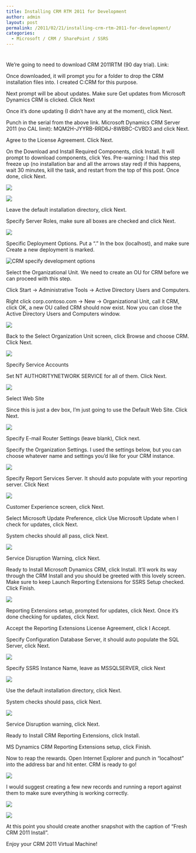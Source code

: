```yaml
---
title: Installing CRM RTM 2011 for Development
author: admin
layout: post
permalink: /2011/02/21/installing-crm-rtm-2011-for-development/
categories:
  - Microsoft / CRM / SharePoint / SSRS
---
```

# 

We’re going to need to download CRM 2011RTM (90 day trial). Link: 

Once downloaded, it will prompt you for a folder to drop the CRM installation files into. I created C:CRM for this purpose. 

Next prompt will be about updates. Make sure Get updates from Microsoft Dynamics CRM is clicked. Click Next

Once it’s done updating (I didn’t have any at the moment), click Next.

Punch in the serial from the above link. Microsoft Dynamics CRM Server 2011 (no CAL limit): MQM2H-JYYRB-RRD6J-8WBBC-CVBD3 and click Next.

Agree to the License Agreement. Click Next.

On the Download and Install Required Components, click Install. It will prompt to download components, click Yes. Pre-warning: I had this step freeze up (no installation bar and all the arrows stay red) if this happens, wait 30 minutes, kill the task, and restart from the top of this post. Once done, click Next.

![][2]

 [2]: /images/old/CRM_Download_Install1.png

![][3]

 [3]: /images/old/CRM_Download_Install_Done2.png

Leave the default installation directory, click Next.

Specify Server Roles, make sure all boxes are checked and click Next.

![][4]

 [4]: /images/old/CRM_Specify_Server_Roles.png

Specific Deployment Options. Put a “.” In the box (localhost), and make sure Create a new deployment is marked.

![CRM specify development options][5]

 [5]: /images/old/CRM_Specify_Development_Options.png

Select the Organizational Unit. We need to create an OU for CRM before we can proceed with this step.

Click Start -> Administrative Tools -> Active Directory Users and Computers.

Right click corp.contoso.com -> New -> Organizational Unit, call it CRM, click OK, a new OU called CRM should now exist. Now you can close the Active Directory Users and Computers window.

![][6]

 [6]: /images/old/CRM_OU.png

Back to the Select Organization Unit screen, click Browse and choose CRM. Click Next.

![][7]

 [7]: /images/old/CRM_OU_Pick.png

Specify Service Accounts

Set NT AUTHORITYNETWORK SERVICE for all of them. Click Next.

![][8]

 [8]: /images/old/CRM_Specify_Service_Account.png

Select Web Site

Since this is just a dev box, I’m just going to use the Default Web Site. Click Next.

![][9]

 [9]: /images/old/CRM_Select_Website.png

Specify E-mail Router Settings (leave blank), Click next.

Specify the Organization Settings. I used the settings below, but you can choose whatever name and settings you’d like for your CRM instance.

![][10]

 [10]: /images/old/CRM_Organization_Settings.png

Specify Report Services Server. It should auto populate with your reporting server. Click Next

![][11]

 [11]: /images/old/CRM_Reporting_Services_Server.png

Customer Experience screen, click Next.

Select Microsoft Update Preference, click Use Microsoft Update when I check for updates, click Next.

System checks should all pass, click Next.

![][12]

 [12]: /images/old/CRM_System_Checks.png

Service Disruption Warning, click Next.

Ready to Install Microsoft Dynamics CRM, click Install. It’ll work its way through the CRM Install and you should be greeted with this lovely screen. Make sure to keep Launch Reporting Extensions for SSRS Setup checked. Click Finish.

![][13]

 [13]: /images/old/CRM_Completed.png

Reporting Extensions setup, prompted for updates, click Next. Once it’s done checking for updates, click Next.

Accept the Reporting Extensions License Agreement, click I Accept.

Specify Configuration Database Server, it should auto populate the SQL Server, click Next.

![][14]

 [14]: /images/old/CRM_SSRS_DB.png

Specify SSRS Instance Name, leave as MSSQLSERVER, click Next

![][15]

 [15]: /images/old/CRM_SSRS_DB_Instance.png

Use the default installation directory, click Next.

System checks should pass, click Next.

![][16]

 [16]: /images/old/CRM_SSRS_System_Checks.png

Service Disruption warning, click Next.

Ready to Install CRM Reporting Extensions, click Install.

MS Dynamics CRM Reporting Extensions setup, click Finish.

Now to reap the rewards. Open Internet Explorer and punch in “localhost” into the address bar and hit enter. CRM is ready to go!

![][17]

 [17]: /images/old/CRM_SSRS_CRM_Open.png

I would suggest creating a few new records and running a report against them to make sure everything is working correctly.

![][18]

 [18]: /images/old/CRM_SSRS_Test_Account.png

![][19]

 [19]: /images/old/CRM_SSRS_Test_Report.png

At this point you should create another snapshot with the caption of “Fresh CRM 2011 Install”.

Enjoy your CRM 2011 Virtual Machine!